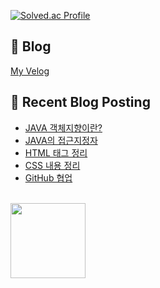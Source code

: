 [![Solved.ac Profile](http://mazassumnida.wtf/api/v2/generate_badge?boj=jj030207)](https://solved.ac/jj030207/)

## 📖 Blog

[My Velog](https://velog.io/@jaejun03/posts)

## 🤖 Recent Blog Posting 
<!-- BLOG-POST-LIST:START -->
- [JAVA 객체지향이란?](https://velog.io/@jaejun03/JAVA-%EA%B0%9D%EC%B2%B4%EC%A7%80%ED%96%A5%EC%9D%B4%EB%9E%80)
- [JAVA의 접근지정자](https://velog.io/@jaejun03/Java%EC%9D%98-%EC%A0%91%EA%B7%BC%EC%A7%80%EC%A0%95%EC%9E%90)
- [HTML 태그 정리](https://velog.io/@jaejun03/HTML-%ED%83%9C%EA%B7%B8-%EC%A0%95%EB%A6%AC)
- [CSS 내용 정리](https://velog.io/@jaejun03/CSS-%EB%82%B4%EC%9A%A9-%EC%A0%95%EB%A6%AC)
- [GitHub 협업](https://velog.io/@jaejun03/GitHub-GitHub%EB%A1%9C-%ED%98%91%EC%97%85%ED%95%98%EA%B8%B0)
<!-- BLOG-POST-LIST:END -->

<br>
<a href="https://github.com/imysh578"><img align="center" style="height:120px" src="https://github-readme-stats.vercel.app/api/top-langs/?username=LeeJaeJun1&layout=compact&theme=nord&hide_border=true" /></a> 
